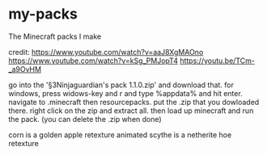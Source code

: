 # my-packs
The Minecraft packs I make

credit: https://www.youtube.com/watch?v=aaJ8XgMAOno https://www.youtube.com/watch?v=kSg_PMJopT4 https://youtu.be/TCm-_a9OvHM

go into the '§3Ninjaguardian's pack 1.1.0.zip' and download that. for windows, press widows-key and r and type %appdata% and hit enter. navigate to .minecraft then resourcepacks. put the .zip that you dowloaded there. right click on the zip and extract all. then load up minecraft and run the pack. (you can delete the .zip when done)

corn is a golden apple retexture
animated scythe is a netherite hoe retexture 
